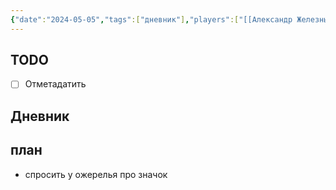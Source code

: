 ```yaml
---
{"date":"2024-05-05","tags":["дневник"],"players":["[[Александр Железный Кулак]]","[[Мальсер Лекмен]]","[[Фьерд Виггинс]]","[[Шар-Шувуу Полуночный]]"],"campaign":"Школа приключенцев Безелота. Переплетенные судьбы","world-date":null,"world-time-start":null,"previous-session":"[[21 апреля 2024]]","next-session":null,"dg-publish":true,"permalink":"/5-maya-2024/","dgPassFrontmatter":true}
---
```



## TODO
- [ ] Отметадатить

## Дневник
## план 
- спросить у ожерелья про значок 